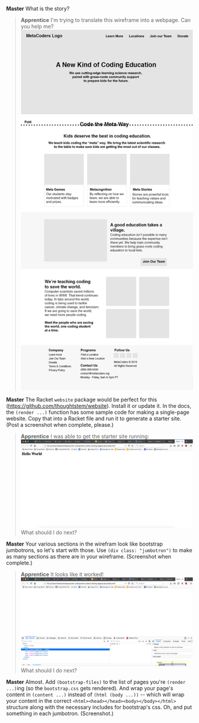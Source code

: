 **Master** What is the story?

> **Apprentice** I'm trying to translate this wireframe into a webpage. Can you help me?
![](./README-img/Homepage-Wireframe-1.png)

**Master** The Racket `website` package would be perfect for this (https://github.com/thoughtstem/website).  Install it or update it.  In the docs, the `(render ...)` function has some sample code for making a single-page website.  Copy that into a Racket file and run it to generate a starter site.  (Post a screenshot when complete, please.)

> **Apprentice** I was able to get the starter site running:
![](./README-img/screen-shot1.png)
What should I do next?

**Master** Your various sections in the wirefram look like bootstrap jumbotrons, so let's start with those.  Use `(div class: "jumbotron")` to make as many sections as there are in your wireframe.  (Screenshot when complete.)

> **Apprentice** It looks like it worked! 
![](./README-img/screen-shot2.png)
What should I do next?

**Master** Almost.  Add `(bootstrap-files)` to the list of pages you're `(render ...)`ing (so the `bootstrap.css` gets rendered).  And wrap your page's content in `(content ...)` instead of `(html (body ...))` -- which will wrap your content in the correct `<html><head></head><body></body></html>` structure along with the necessary includes for bootstrap's css.  Oh, and put something in each jumbotron. (Screenshot.)
